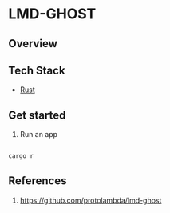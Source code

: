 # LMD-GHOST

## Overview

## Tech Stack

- [Rust](https://www.anchor-lang.com/)

## Get started

1. Run an app

```bash

cargo r

```

## References

1. https://github.com/protolambda/lmd-ghost
